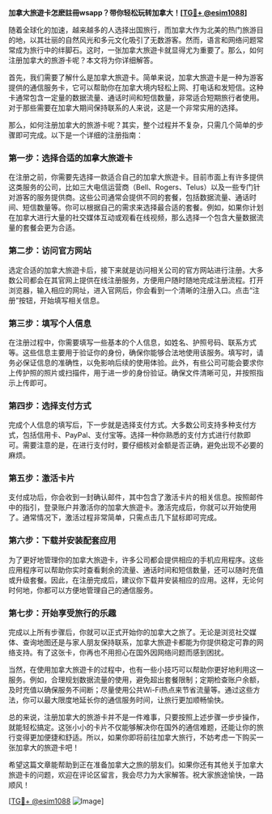 **加拿大旅遊卡怎麽註冊wsapp？带你轻松玩转加拿大！[[TG💪+ @esim1088](https://t.me/s/esim1088)]**

随着全球化的加速，越来越多的人选择出国旅行，而加拿大作为北美的热门旅游目的地，以其壮丽的自然风光和多元文化吸引了无数游客。然而，语言和网络问题常常成为旅行中的绊脚石。这时，一张加拿大旅遊卡就显得尤为重要了。那么，如何注册加拿大的旅游卡呢？本文将为你详细解答。

首先，我们需要了解什么是加拿大旅遊卡。简单来说，加拿大旅遊卡是一种为游客提供的通信服务卡，它可以帮助你在加拿大境内轻松上网、打电话和发短信。这种卡通常包含一定量的数据流量、通话时间和短信数量，非常适合短期旅行者使用。对于那些需要在加拿大期间保持联系的人来说，这是一个非常实用的选择。

那么，如何注册加拿大的旅游卡呢？其实，整个过程并不复杂，只需几个简单的步骤即可完成。以下是一个详细的注册指南：

### 第一步：选择合适的加拿大旅遊卡

在注册之前，你需要先选择一款适合自己的加拿大旅遊卡。目前市面上有许多提供这类服务的公司，比如三大电信运营商（Bell、Rogers、Telus）以及一些专门针对游客的服务提供商。这些公司通常会提供不同的套餐，包括数据流量、通话时间、短信数量等。你可以根据自己的需求来选择最合适的套餐。例如，如果你计划在加拿大进行大量的社交媒体互动或观看在线视频，那么选择一个包含大量数据流量的套餐会更为合适。

### 第二步：访问官方网站

选定合适的加拿大旅遊卡后，接下来就是访问相关公司的官方网站进行注册。大多数公司都会在其官网上提供在线注册服务，方便用户随时随地完成注册流程。打开浏览器，输入相应的网址，进入官网后，你会看到一个清晰的注册入口。点击“注册”按钮，开始填写相关信息。

### 第三步：填写个人信息

在注册过程中，你需要填写一些基本的个人信息，如姓名、护照号码、联系方式等。这些信息主要用于验证你的身份，确保你能够合法地使用该服务。填写时，请务必保证信息的准确性，以免影响后续的使用体验。此外，有些公司可能会要求你上传护照的照片或扫描件，用于进一步的身份验证。确保文件清晰可见，并按照指示上传即可。

### 第四步：选择支付方式

完成个人信息的填写后，下一步就是选择支付方式。大多数公司支持多种支付方式，包括信用卡、PayPal、支付宝等。选择一种你熟悉的支付方式进行付款即可。需要注意的是，在进行支付时，要仔细核对金额是否正确，避免出现不必要的麻烦。

### 第五步：激活卡片

支付成功后，你会收到一封确认邮件，其中包含了激活卡片的相关信息。按照邮件中的指引，登录账户并激活你的加拿大旅遊卡。激活完成后，你就可以开始使用了。通常情况下，激活过程非常简单，只需点击几下鼠标即可完成。

### 第六步：下载并安装配套应用

为了更好地管理你的加拿大旅遊卡，许多公司都会提供相应的手机应用程序。这些应用程序可以帮助你实时查看剩余的流量、通话时间和短信数量，还可以随时充值或升级套餐。因此，在注册完成后，建议你下载并安装相应的应用。这样，无论何时何地，你都可以方便地管理自己的通信服务。

### 第七步：开始享受旅行的乐趣

完成以上所有步骤后，你就可以正式开始你的加拿大之旅了。无论是浏览社交媒体、查询地图还是与家人朋友保持联系，加拿大旅遊卡都能为你提供稳定可靠的网络支持。有了这张卡，你再也不用担心在国外因网络问题而感到困扰。

当然，在使用加拿大旅遊卡的过程中，也有一些小技巧可以帮助你更好地利用这一服务。例如，合理规划数据流量的使用，避免超出套餐限制；定期检查账户余额，及时充值以确保服务不间断；尽量使用公共Wi-Fi热点来节省流量等。通过这些方法，你可以最大限度地延长你的通信服务时间，让旅行更加顺畅愉快。

总的来说，注册加拿大的旅游卡并不是一件难事，只要按照上述步骤一步步操作，就能轻松搞定。这张小小的卡片不仅能够解决你在国外的通信难题，还能让你的旅行变得更加便捷和舒适。所以，如果你即将前往加拿大旅行，不妨考虑一下购买一张加拿大的旅遊卡吧！

希望这篇文章能帮助到正在准备加拿大之旅的朋友们。如果你还有其他关于加拿大旅遊卡的问题，欢迎在评论区留言，我会尽力为大家解答。祝大家旅途愉快，一路顺风！

[[TG💪+ @esim1088](https://t.me/s/esim1088) ![Image](https://i.postimg.cc/4NQfJmqS/Snipaste-2025-05-13-00-14-12.png)]
